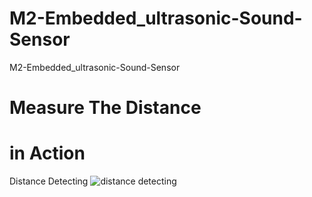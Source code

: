 # M2-Embedded_ultrasonic-Sound-Sensor

M2-Embedded_ultrasonic-Sound-Sensor

# Measure The Distance

# in Action

Distance Detecting
![distance detecting](https://user-images.githubusercontent.com/94521102/144239907-12c815c4-f062-4433-82b6-1ed75c909c81.jpg)


